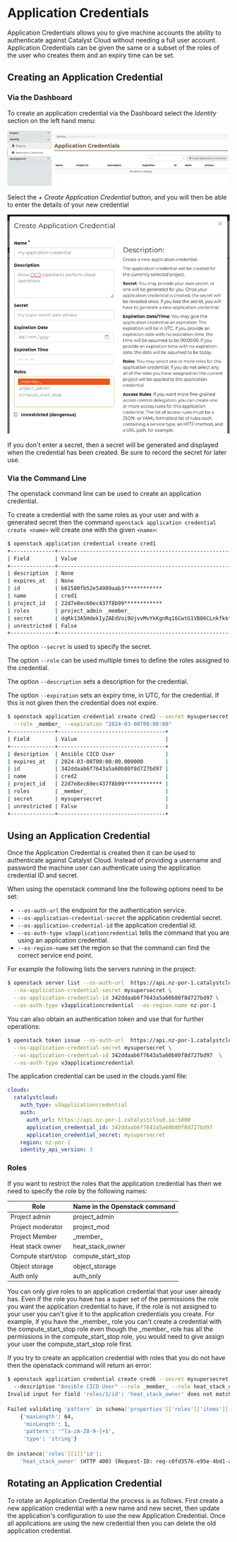 # Application Credentials

Application Credentials allows you to give machine accounts the ability
to authenticate against Catalyst Cloud without needing a full user
account. Application Credentials can be given the same or a subset of
the roles of the user who creates them and an expiry time can be set.

## Creating an Application Credential

### Via the Dashboard

To create an application credential via the Dashboard select the *Identity* 
section on the left hand menu:

![Application Credential Menu](_static/application_credentials_menu.png)

Select the *+ Create Application Credential* button, and you will then be able to 
enter the details of your new credential

![Application Credential Create](_static/application_credential_create.png)

If you don't enter a secret, then a secret will be generated and displayed when
the credential has been created.  Be sure to record the secret for later use.

### Via the Command Line

The openstack command line can be used to create an application
credential.

To create a credential with the same roles as your user and with a
generated secret then the command
`openstack application credential create <name>` will create one with
the given `<name>`:

``` bash
$ openstack application credential create cred1
+--------------+----------------------------------------------------------------------------------------+
| Field        | Value                                                                                  |
+--------------+----------------------------------------------------------------------------------------+
| description  | None                                                                                   |
| expires_at   | None                                                                                   |
| id           | b61580fb52e54909aab3************                                                       |
| name         | cred1                                                                                  |
| project_id   | 22d7e8ec60ec437f8b99************                                                       |
| roles        | project_admin _member_                                                                 |
| secret       | dqRk13A5HdekIyZAEdVoi9UjvvMvYkKgnRq16CwtG1VB86CLnkfkktkCGrYexkFwZFh1CPt3hDqwv5X3p6iing |
| unrestricted | False                                                                                  |
+--------------+----------------------------------------------------------------------------------------+
```

The option `--secret` is used to specify the secret.

The option `--role` can be used multiple times to define the roles
assigned to the credential.

The option `--description` sets a description for the credential.

The option `--expiration` sets an expiry time, in UTC, for the
credential. If this is not given then the credential does not expire.

``` bash
$ openstack application credential create cred2 --secret mysupersecret --description "Ansible CICD User" \
  --role _member_ --expiration "2024-03-08T00:00:00"
+--------------+----------------------------------+
| Field        | Value                            |
+--------------+----------------------------------+
| description  | Ansible CICD User                |
| expires_at   | 2024-03-08T00:00:00.000000       |
| id           | 342ddaab6f7643a5a60b80f8d727bd97 |
| name         | cred2                            |
| project_id   | 22d7e8ec60ec437f8b99************ |
| roles        | _member_                         |
| secret       | mysupersecret                    |
| unrestricted | False                            |
+--------------+----------------------------------+
```

## Using an Application Credential

Once the Application Credential is created then it can be used to
authenticate against Catalyst Cloud. Instead of providing a username
and password the machine user can authenticate using the application
credential ID and secret.

When using the openstack command line the following options need to be set:
 - `--os-auth-url` the endpoint for the authentication service.
 - `--os-application-credential-secret` the application credential secret.
 - `--os-application-credential-id` the application credential id.
 - `--os-auth-type v3applicationcredential` tells the command that you are using an application credential. 
 - `--os-region-name` set the region so that the command can find the correct service end point.

For example the following lists the servers running in the project:

``` bash
$ openstack server list --os-auth-url  https://api.nz-por-1.catalystcloud.io:5000  \
  --os-application-credential-secret mysupersecret \
  --os-application-credential-id 342ddaab6f7643a5a60b80f8d727bd97 \
  --os-auth-type v3applicationcredential --os-region-name nz-por-1
```

You can also obtain an authentication token and use that for further
operations:

``` bash
$ openstack token issue --os-auth-url  https://api.nz-por-1.catalystcloud.io:5000 \
  --os-application-credential-secret mysupersecret \
  --os-application-credential-id 342ddaab6f7643a5a60b80f8d727bd97  \
  --os-auth-type v3applicationcredential
```

The application credential can be used in the clouds.yaml file:

``` yaml
clouds:
  catalystcloud:
    auth_type: v3applicationcredential
    auth:
      auth_url: https://api.nz-por-1.catalystcloud.io:5000
      application_credential_id: 342ddaab6f7643a5a60b80f8d727bd97
      application_credential_secret: mysupersecret
    region: nz-por-1
    identity_api_version: 3
```

### Roles

If you want to restrict the roles that the application credential has
then we need to specify the role by the following names:

  | Role               | Name in the Openstack command |
  |--------------------|-------------------------------|
  | Project admin      | project_admin                 |
  | Project moderator  | project_mod                   |
  | Project Member     | \_member\_                    |
  | Heat stack owner   | heat_stack_owner              |
  | Compute start/stop | compute_start_stop            |
  | Object storage     | object_storage                |
  | Auth only          | auth_only                     |

You can only give roles to an application credential that your user
already has. Even if the role you have has a super set of the
permissions the role you want the application credential to have, if the
role is not assigned to your user you can't give it to the application
credentials you create. For example, if you have the \_member\_ role
you can't create a credential with the compute_start_stop role even
though the \_member\_ role has all the permissions in the
compute_start_stop role, you would need to give assign your user the
compute_start_stop role first.

If you try to create an application credential with roles that you do
not have then the openstack command will return an error:

``` bash
$ openstack application credential create cred6 --secret mysupersecret /
  --description "Ansible CICD User" --role _member_ --role heat_stack_owner
Invalid input for field 'roles/1/id': 'heat_stack_owner' does not match '^[a-zA-Z0-9-]+$'

Failed validating 'pattern' in schema['properties']['roles']['items']['properties']['id']:
    {'maxLength': 64,
     'minLength': 1,
     'pattern': '^[a-zA-Z0-9-]+$',
     'type': 'string'}

On instance['roles'][1]['id']:
    'heat_stack_owner' (HTTP 400) (Request-ID: req-c0fd3576-e95e-4bd1-a247-466c72392de8)
```

## Rotating an Application Credential

To rotate an Application Credential the process is as follows. First
create a new application credential with a new name and new secret, then
update the application's configuration to use the new Application
Credential. Once all applications are using the new credential then you
can delete the old application credential.
